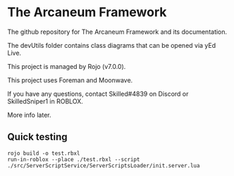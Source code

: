 # The Arcaneum Framework
The github repository for The Arcaneum Framework and its documentation.

The devUtils folder contains class diagrams that can be opened via yEd Live.

This project is managed by Rojo (v7.0.0).

This project uses Foreman and Moonwave.

If you have any questions, contact Skilled#4839 on Discord or SkilledSniper1 in ROBLOX.

More info later.

## Quick testing
```
rojo build -o test.rbxl
run-in-roblox --place ./test.rbxl --script ./src/ServerScriptService/ServerScriptsLoader/init.server.lua
```
